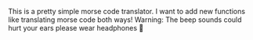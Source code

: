This is a pretty simple morse code translator.
I want to add new functions like translating morse code both ways!
Warning: The beep sounds could hurt your ears please wear headphones 🚨
